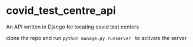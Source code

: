 # covid_test_centre_api
An API written in Django for locating covid test centers


clone the repo and run ```python manage.py runserver ``` to activate the server


